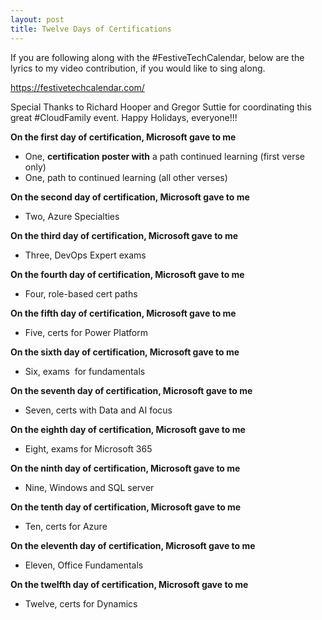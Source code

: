 ```yaml
---
layout: post
title: Twelve Days of Certifications
---
```


<!-- wp:paragraph -->
<p>If you are following along with the #FestiveTechCalendar, below are the lyrics to my video contribution, if you would like to sing along.</p>
<!-- /wp:paragraph -->

<!-- wp:paragraph -->
<p><a rel="noreferrer noopener" href="https://festivetechcalendar.com/" target="_blank">https://festivetechcalendar.com/</a></p>
<!-- /wp:paragraph -->

<!-- wp:paragraph -->
<p>Special Thanks to Richard Hooper and Gregor Suttie for coordinating this great #CloudFamily event.  Happy Holidays, everyone!!!</p>
<!-- /wp:paragraph -->

<!-- wp:paragraph -->
<p><strong>On the first day of certification, Microsoft gave to me</strong></p>
<!-- /wp:paragraph -->

<!-- wp:list -->
<ul><li>One, <strong>certification poster with</strong> a path continued learning (first verse only)</li><li>One, path to continued learning (all other verses)</li></ul>
<!-- /wp:list -->

<!-- wp:paragraph -->
<p><strong>On the second day of certification, Microsoft gave to me</strong></p>
<!-- /wp:paragraph -->

<!-- wp:list -->
<ul><li>Two, Azure Specialties</li></ul>
<!-- /wp:list -->

<!-- wp:paragraph -->
<p><strong>On the third day of certification, Microsoft gave to me</strong></p>
<!-- /wp:paragraph -->

<!-- wp:list -->
<ul><li> Three, DevOps Expert exams</li></ul>
<!-- /wp:list -->

<!-- wp:paragraph -->
<p><strong>On the fourth day of certification, Microsoft gave to me</strong></p>
<!-- /wp:paragraph -->

<!-- wp:list -->
<ul><li>Four, role-based cert paths</li></ul>
<!-- /wp:list -->

<!-- wp:paragraph -->
<p><strong>On the fifth day of certification, Microsoft gave to me</strong></p>
<!-- /wp:paragraph -->

<!-- wp:list -->
<ul><li>Five, certs for Power Platform</li></ul>
<!-- /wp:list -->

<!-- wp:paragraph -->
<p><strong>On the sixth day of certification, Microsoft gave to me</strong></p>
<!-- /wp:paragraph -->

<!-- wp:list -->
<ul><li>Six, exams &nbsp;for fundamentals</li></ul>
<!-- /wp:list -->

<!-- wp:paragraph -->
<p><strong>On the seventh day of certification, Microsoft gave to me</strong></p>
<!-- /wp:paragraph -->

<!-- wp:list -->
<ul><li>Seven, certs with Data and AI focus</li></ul>
<!-- /wp:list -->

<!-- wp:paragraph -->
<p><strong>On the eighth day of certification, Microsoft gave to me</strong></p>
<!-- /wp:paragraph -->

<!-- wp:list -->
<ul><li>Eight, exams for Microsoft 365</li></ul>
<!-- /wp:list -->

<!-- wp:paragraph -->
<p><strong>On the ninth day of certification, Microsoft gave to me</strong></p>
<!-- /wp:paragraph -->

<!-- wp:list -->
<ul><li>Nine, Windows and SQL server</li></ul>
<!-- /wp:list -->

<!-- wp:paragraph -->
<p><strong>On the tenth day of certification, Microsoft gave to me</strong></p>
<!-- /wp:paragraph -->

<!-- wp:list -->
<ul><li>Ten, certs for Azure</li></ul>
<!-- /wp:list -->

<!-- wp:paragraph -->
<p><strong>On the eleventh day of certification, Microsoft gave to me</strong></p>
<!-- /wp:paragraph -->

<!-- wp:list -->
<ul><li>Eleven, Office Fundamentals</li></ul>
<!-- /wp:list -->

<!-- wp:paragraph -->
<p><strong>On the twelfth day of certification, Microsoft gave to me</strong></p>
<!-- /wp:paragraph -->

<!-- wp:list -->
<ul><li>Twelve, certs for Dynamics</li></ul>
<!-- /wp:list -->